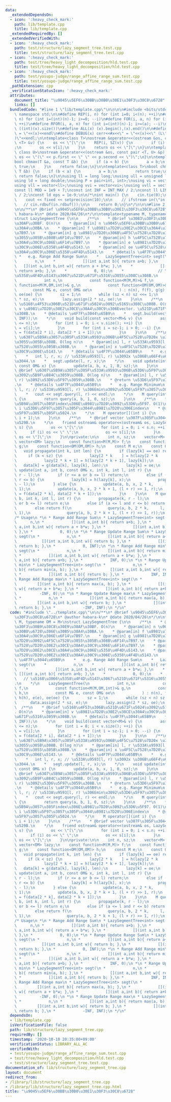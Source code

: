 ```yaml
---
data:
  _extendedDependsOn:
  - icon: ':heavy_check_mark:'
    path: lib/template.cpp
    title: lib/template.cpp
  _extendedRequiredBy: []
  _extendedVerifiedWith:
  - icon: ':heavy_check_mark:'
    path: test/structure/lazy_segment_tree.test.cpp
    title: test/structure/lazy_segment_tree.test.cpp
  - icon: ':heavy_check_mark:'
    path: test/tree/heavy_light_decomposition/hld.test.cpp
    title: test/tree/heavy_light_decomposition/hld.test.cpp
  - icon: ':heavy_check_mark:'
    path: test/yosupo-judge/range_affine_range_sum.test.cpp
    title: test/yosupo-judge/range_affine_range_sum.test.cpp
  _pathExtension: cpp
  _verificationStatusIcon: ':heavy_check_mark:'
  attributes:
    document_title: "\u9045\u5EF6\u30BB\u30B0\u30E1\u30F3\u30C8\u6728"
    links: []
  bundledCode: "#line 1 \"lib/template.cpp\"\n\n\n\n#include <bits/stdc++.h>\n\nusing\
    \ namespace std;\n\n#define REP(i, n) for (int i=0; i<(n); ++i)\n#define RREP(i,\
    \ n) for (int i=(int)(n)-1; i>=0; --i)\n#define FOR(i, a, n) for (int i=(a); i<(n);\
    \ ++i)\n#define RFOR(i, a, n) for (int i=(int)(n)-1; i>=(a); --i)\n\n#define SZ(x)\
    \ ((int)(x).size())\n#define ALL(x) (x).begin(),(x).end()\n\n#define DUMP(x) cerr<<#x<<\"\
    \ = \"<<(x)<<endl\n#define DEBUG(x) cerr<<#x<<\" = \"<<(x)<<\" (L\"<<__LINE__<<\"\
    )\"<<endl;\n\ntemplate<class T>\nostream &operator<<(ostream &os, const vector\
    \ <T> &v) {\n    os << \"[\";\n    REP(i, SZ(v)) {\n        if (i) os << \", \"\
    ;\n        os << v[i];\n    }\n    return os << \"]\";\n}\n\ntemplate<class T,\
    \ class U>\nostream &operator<<(ostream &os, const pair <T, U> &p) {\n    return\
    \ os << \"(\" << p.first << \" \" << p.second << \")\";\n}\n\ntemplate<class T>\n\
    bool chmax(T &a, const T &b) {\n    if (a < b) {\n        a = b;\n        return\
    \ true;\n    }\n    return false;\n}\n\ntemplate<class T>\nbool chmin(T &a, const\
    \ T &b) {\n    if (b < a) {\n        a = b;\n        return true;\n    }\n   \
    \ return false;\n}\n\nusing ll = long long;\nusing ull = unsigned long long;\n\
    using ld = long double;\nusing P = pair<int, int>;\nusing vi = vector<int>;\n\
    using vll = vector<ll>;\nusing vvi = vector<vi>;\nusing vvll = vector<vll>;\n\n\
    const ll MOD = 1e9 + 7;\nconst int INF = INT_MAX / 2;\nconst ll LINF = LLONG_MAX\
    \ / 2;\nconst ld eps = 1e-9;\n\n/*\nint main() {\n    cin.tie(0);\n    ios::sync_with_stdio(false);\n\
    \    cout << fixed << setprecision(10);\n\n    // ifstream in(\"in.txt\");\n \
    \   // cin.rdbuf(in.rdbuf());\n\n    return 0;\n}\n*/\n\n\n#line 2 \"lib/structure/lazy_segment_tree.cpp\"\
    \n\n/**\n* @brief \u9045\u5EF6\u30BB\u30B0\u30E1\u30F3\u30C8\u6728\n* @author\
    \ habara-k\n* @date 2020/04/26\n*/\n\ntemplate<typename M, typename OM = M>\n\
    struct LazySegmentTree {\n\n    /**\n    * @brief \u30B3\u30F3\u30B9\u30C8\u30E9\
    \u30AF\u30BF. O(n)\n    * @param[in] n \u9045\u5EF6\u30BB\u30B0\u6728\u306E\u30B5\
    \u30A4\u30BA.\n    * @param[in] f \u8981\u7D20\u30E2\u30CE\u30A4\u30C9\u306E\u6F14\
    \u7B97.\n    * @param[in] g \u8981\u7D20\u306B\u4F5C\u7528\u7D20\u3092\u4F5C\u7528\
    \u3055\u305B\u308B\u6F14\u7B97.\n    * @param[in] h \u4F5C\u7528\u7D20\u30E2\u30CE\
    \u30A4\u30C9\u306E\u6F14\u7B97.\n    * @param[in] e \u8981\u7D20\u30E2\u30CE\u30A4\
    \u30C9\u306E\u5358\u4F4D\u5143.\n    * @param[in] oe \u4F5C\u7528\u7D20\u30E2\u30CE\
    \u30A4\u30C9\u306E\u5358\u4F4D\u5143.\n    * @details \u4F7F\u3044\u65B9\n   \
    \ *   e.g. Range Add Range Sum\n    *   LazySegmentTree<int> segt(\n    *    \
    \        n,\n    *            [](int a,int b){ return a+b; },\n    *         \
    \   [](int a,int b,int w){ return a + b*w; },\n    *            [](int a,int b){\
    \ return a+b; },\n    *            0, 0);\n    *               // \u5168\u3066\
    \u5358\u4F4D\u5143\u3067\u521D\u671F\u5316\u3055\u308C\u308B.\n    */\n    LazySegmentTree(\n\
    \            int n,\n            const function<M(M,M)>& f,\n            const\
    \ function<M(M,OM,int)>& g,\n            const function<OM(OM,OM)>& h,\n     \
    \       const M& e, const OM& oe\n            ) : n(n), f(f), g(g), h(h), e(e),\
    \ oe(oe) {\n        sz = 1;\n        while (sz < n) sz <<= 1;\n        data.assign(2\
    \ * sz, e);\n        lazy.assign(2 * sz, oe);\n    }\n\n    /**\n    * @brief\
    \ \u5168\u4F53\u306B\u521D\u671F\u5024\u3092\u5165\u308C\u308B. O(n)\n    * @param[in]\
    \ v \u8981\u7D20\u30E2\u30CE\u30A4\u30C9\u306Evector. \u521D\u671F\u5316\u3059\
    \u308B.\n    * @details \u4F7F\u3044\u65B9\n    *   segt.build(vector<int>(n,\
    \ INF));\n    */\n    void build(const vector<M>& v) {\n        assert(v.size()\
    \ <= n);\n        for (int i = 0; i < v.size(); ++i) {\n            data[i + sz]\
    \ = v[i];\n        }\n        for (int i = sz-1; i > 0; --i) {\n            data[i]\
    \ = f(data[2 * i], data[2 * i + 1]);\n        }\n    }\n\n    /**\n    * @brief\
    \ \u6307\u5B9A\u3057\u305F\u533A\u9593\u306B\u4F5C\u7528\u7D20x \u3092\u4F5C\u7528\
    \u3055\u305B\u308B. O(log n)\n    * @param[in] l, r \u533A\u9593[l, r) \u306B\u4F5C\
    \u7528\u3055\u305B\u308B.\n    * @param[in] x \u4F5C\u7528\u7D20\u30E2\u30CE\u30A4\
    \u30C9\u306E\u5143.\n    * @details \u4F7F\u3044\u65B9\n    *   e.g. Range Update\n\
    \    *   int l, r, x; // \u533A\u9593[l, r) \u3092x \u306B\u66F4\u65B0\u3057\u305F\
    \u3044.\n    *   segt.update(l, r, x);\n    */\n    void update(int a, int b,\
    \ const OM& x) {\n        update(a, b, x, 1, 0, sz);\n    }\n\n    /**\n    *\
    \ @brief \u6307\u5B9A\u3057\u305F\u533A\u9593\u306B\u53D6\u5F97\u30AF\u30A8\u30EA\
    \u3092\u5B9F\u884C\u3059\u308B. O(log n)\n    * @param[in] l, r \u533A\u9593[l,\
    \ r) \u3092\u53D6\u5F97\u3059\u308B.\n    * @return \u53D6\u5F97\u3057\u305F\u5024\
    .\n    * @details \u4F7F\u3044\u65B9\n    *   e.g. Range Minimum\n    *   int\
    \ l, r; // \u533A\u9593[l, r) \u306Emin\u3092\u53D6\u5F97\u3057\u305F\u3044.\n\
    \    *   cout << segt.query(l, r) << endl;\n    */\n    M query(int a, int b)\
    \ {\n        return query(a, b, 1, 0, sz);\n    }\n\n    /**\n    * @brief \u6307\
    \u5B9A\u3057\u305Findex\u306E\u8981\u7D20\u3092\u53D6\u5F97. O(1)\n    * @param[in]\
    \ i \u53D6\u5F97\u3057\u305F\u3044\u8981\u7D20\u306Eindex\n    * @return \u53D6\
    \u5F97\u3057\u305F\u5024.\n    */\n    M operator[](int i) {\n        return query(i,\
    \ i + 1);\n    }\n\n    /**\n    * @brief vector \u307F\u305F\u3044\u306B\u51FA\
    \u529B.\n    */\n    friend ostream& operator<<(ostream& os, LazySegmentTree&\
    \ s) {\n        os << \"[\";\n        for (int i = 0; i < s.n; ++i) {\n      \
    \      if (i) os << \" \";\n            os << s[i];\n        }\n        return\
    \ os << \"]\";\n    }\n\nprivate:\n\n    int n, sz;\n    vector<M> data;\n   \
    \ vector<OM> lazy;\n    const function<M(M,M)> f;\n    const function<M(M,OM,int)>\
    \ g;\n    const function<OM(OM,OM)> h;\n    const M e;\n    const OM oe;\n\n \
    \   void propagate(int k, int len) {\n        if (lazy[k] == oe) return;\n   \
    \     if (k < sz) {\n            lazy[2 * k    ] = h(lazy[2 * k    ], lazy[k]);\n\
    \            lazy[2 * k + 1] = h(lazy[2 * k + 1], lazy[k]);\n        }\n     \
    \   data[k] = g(data[k], lazy[k], len);\n        lazy[k] = oe;\n    }\n\n    void\
    \ update(int a, int b, const OM& x, int k, int l, int r) {\n        propagate(k,\
    \ r - l);\n        if (r <= a or b <= l) return;\n        else if (a <= l and\
    \ r <= b) {\n            lazy[k] = h(lazy[k], x);\n            propagate(k, r\
    \ - l);\n        } else {\n            update(a, b, x, 2 * k,     l, (l + r) >>\
    \ 1);\n            update(a, b, x, 2 * k + 1, (l + r) >> 1, r);\n            data[k]\
    \ = f(data[2 * k], data[2 * k + 1]);\n        }\n    }\n\n    M query(int a, int\
    \ b, int k, int l, int r) {\n        propagate(k, r - l);\n        if (r <= a\
    \ or b <= l) return e;\n        else if (a <= l and r <= b) return data[k];\n\
    \        else return f(\n                query(a, b, 2 * k,     l, (l + r) >>\
    \ 1),\n                query(a, b, 2 * k + 1, (l + r) >> 1, r));\n    }\n};\n\n\
    /* Usage\n *\n * Range Add Range Sum\n * LazySegmentTree<int> segt(\n *      \
    \      n,\n *            [](int a,int b){ return a+b; },\n *            [](int\
    \ a,int b,int w){ return a + b*w; },\n *            [](int a,int b){ return a+b;\
    \ },\n *            0, 0);\n *\n * Range Update Range Sum\n * LazySegmentTree<int>\
    \ segt(\n *            n,\n *            [](int a,int b){ return a+b; },\n * \
    \           [](int a,int b,int w){ return b; },\n *            [](int a,int b){\
    \ return b; },\n *            0, INF);\n *\n * Range Add Range min\n * LazySegmentTree<int>\
    \ segt(\n *            n,\n *            [](int a,int b){ return min(a, b); },\n\
    \ *            [](int a,int b,int w){ return a + b*w; },\n *            [](int\
    \ a,int b){ return a+b; },\n *            INF, 0);\n *\n * Range Update Range\
    \ min\n * LazySegmentTree<int> segt(\n *            n,\n *            [](int a,int\
    \ b){ return min(a, b); },\n *            [](int a,int b,int w){ return b; },\n\
    \ *            [](int a,int b){ return b; },\n *            INF, INF);\n *\n *\
    \ Range Add Range max\n * LazySegmentTree<int> segt(\n *            n,\n *   \
    \         [](int a,int b){ return max(a, b); },\n *            [](int a,int b,int\
    \ w){ return a + b*w; },\n *            [](int a,int b){ return a+b; },\n *  \
    \          -INF, 0);\n *\n * Range Update Range max\n * LazySegmentTree<int> segt(\n\
    \ *            n,\n *            [](int a,int b){ return max(a, b); },\n *   \
    \         [](int a,int b,int w){ return b; },\n *            [](int a,int b){\
    \ return b; },\n *            -INF, INF);\n */\n"
  code: "#include \"../template.cpp\"\n\n/**\n* @brief \u9045\u5EF6\u30BB\u30B0\u30E1\
    \u30F3\u30C8\u6728\n* @author habara-k\n* @date 2020/04/26\n*/\n\ntemplate<typename\
    \ M, typename OM = M>\nstruct LazySegmentTree {\n\n    /**\n    * @brief \u30B3\
    \u30F3\u30B9\u30C8\u30E9\u30AF\u30BF. O(n)\n    * @param[in] n \u9045\u5EF6\u30BB\
    \u30B0\u6728\u306E\u30B5\u30A4\u30BA.\n    * @param[in] f \u8981\u7D20\u30E2\u30CE\
    \u30A4\u30C9\u306E\u6F14\u7B97.\n    * @param[in] g \u8981\u7D20\u306B\u4F5C\u7528\
    \u7D20\u3092\u4F5C\u7528\u3055\u305B\u308B\u6F14\u7B97.\n    * @param[in] h \u4F5C\
    \u7528\u7D20\u30E2\u30CE\u30A4\u30C9\u306E\u6F14\u7B97.\n    * @param[in] e \u8981\
    \u7D20\u30E2\u30CE\u30A4\u30C9\u306E\u5358\u4F4D\u5143.\n    * @param[in] oe \u4F5C\
    \u7528\u7D20\u30E2\u30CE\u30A4\u30C9\u306E\u5358\u4F4D\u5143.\n    * @details\
    \ \u4F7F\u3044\u65B9\n    *   e.g. Range Add Range Sum\n    *   LazySegmentTree<int>\
    \ segt(\n    *            n,\n    *            [](int a,int b){ return a+b; },\n\
    \    *            [](int a,int b,int w){ return a + b*w; },\n    *           \
    \ [](int a,int b){ return a+b; },\n    *            0, 0);\n    *            \
    \   // \u5168\u3066\u5358\u4F4D\u5143\u3067\u521D\u671F\u5316\u3055\u308C\u308B\
    .\n    */\n    LazySegmentTree(\n            int n,\n            const function<M(M,M)>&\
    \ f,\n            const function<M(M,OM,int)>& g,\n            const function<OM(OM,OM)>&\
    \ h,\n            const M& e, const OM& oe\n            ) : n(n), f(f), g(g),\
    \ h(h), e(e), oe(oe) {\n        sz = 1;\n        while (sz < n) sz <<= 1;\n  \
    \      data.assign(2 * sz, e);\n        lazy.assign(2 * sz, oe);\n    }\n\n  \
    \  /**\n    * @brief \u5168\u4F53\u306B\u521D\u671F\u5024\u3092\u5165\u308C\u308B\
    . O(n)\n    * @param[in] v \u8981\u7D20\u30E2\u30CE\u30A4\u30C9\u306Evector. \u521D\
    \u671F\u5316\u3059\u308B.\n    * @details \u4F7F\u3044\u65B9\n    *   segt.build(vector<int>(n,\
    \ INF));\n    */\n    void build(const vector<M>& v) {\n        assert(v.size()\
    \ <= n);\n        for (int i = 0; i < v.size(); ++i) {\n            data[i + sz]\
    \ = v[i];\n        }\n        for (int i = sz-1; i > 0; --i) {\n            data[i]\
    \ = f(data[2 * i], data[2 * i + 1]);\n        }\n    }\n\n    /**\n    * @brief\
    \ \u6307\u5B9A\u3057\u305F\u533A\u9593\u306B\u4F5C\u7528\u7D20x \u3092\u4F5C\u7528\
    \u3055\u305B\u308B. O(log n)\n    * @param[in] l, r \u533A\u9593[l, r) \u306B\u4F5C\
    \u7528\u3055\u305B\u308B.\n    * @param[in] x \u4F5C\u7528\u7D20\u30E2\u30CE\u30A4\
    \u30C9\u306E\u5143.\n    * @details \u4F7F\u3044\u65B9\n    *   e.g. Range Update\n\
    \    *   int l, r, x; // \u533A\u9593[l, r) \u3092x \u306B\u66F4\u65B0\u3057\u305F\
    \u3044.\n    *   segt.update(l, r, x);\n    */\n    void update(int a, int b,\
    \ const OM& x) {\n        update(a, b, x, 1, 0, sz);\n    }\n\n    /**\n    *\
    \ @brief \u6307\u5B9A\u3057\u305F\u533A\u9593\u306B\u53D6\u5F97\u30AF\u30A8\u30EA\
    \u3092\u5B9F\u884C\u3059\u308B. O(log n)\n    * @param[in] l, r \u533A\u9593[l,\
    \ r) \u3092\u53D6\u5F97\u3059\u308B.\n    * @return \u53D6\u5F97\u3057\u305F\u5024\
    .\n    * @details \u4F7F\u3044\u65B9\n    *   e.g. Range Minimum\n    *   int\
    \ l, r; // \u533A\u9593[l, r) \u306Emin\u3092\u53D6\u5F97\u3057\u305F\u3044.\n\
    \    *   cout << segt.query(l, r) << endl;\n    */\n    M query(int a, int b)\
    \ {\n        return query(a, b, 1, 0, sz);\n    }\n\n    /**\n    * @brief \u6307\
    \u5B9A\u3057\u305Findex\u306E\u8981\u7D20\u3092\u53D6\u5F97. O(1)\n    * @param[in]\
    \ i \u53D6\u5F97\u3057\u305F\u3044\u8981\u7D20\u306Eindex\n    * @return \u53D6\
    \u5F97\u3057\u305F\u5024.\n    */\n    M operator[](int i) {\n        return query(i,\
    \ i + 1);\n    }\n\n    /**\n    * @brief vector \u307F\u305F\u3044\u306B\u51FA\
    \u529B.\n    */\n    friend ostream& operator<<(ostream& os, LazySegmentTree&\
    \ s) {\n        os << \"[\";\n        for (int i = 0; i < s.n; ++i) {\n      \
    \      if (i) os << \" \";\n            os << s[i];\n        }\n        return\
    \ os << \"]\";\n    }\n\nprivate:\n\n    int n, sz;\n    vector<M> data;\n   \
    \ vector<OM> lazy;\n    const function<M(M,M)> f;\n    const function<M(M,OM,int)>\
    \ g;\n    const function<OM(OM,OM)> h;\n    const M e;\n    const OM oe;\n\n \
    \   void propagate(int k, int len) {\n        if (lazy[k] == oe) return;\n   \
    \     if (k < sz) {\n            lazy[2 * k    ] = h(lazy[2 * k    ], lazy[k]);\n\
    \            lazy[2 * k + 1] = h(lazy[2 * k + 1], lazy[k]);\n        }\n     \
    \   data[k] = g(data[k], lazy[k], len);\n        lazy[k] = oe;\n    }\n\n    void\
    \ update(int a, int b, const OM& x, int k, int l, int r) {\n        propagate(k,\
    \ r - l);\n        if (r <= a or b <= l) return;\n        else if (a <= l and\
    \ r <= b) {\n            lazy[k] = h(lazy[k], x);\n            propagate(k, r\
    \ - l);\n        } else {\n            update(a, b, x, 2 * k,     l, (l + r) >>\
    \ 1);\n            update(a, b, x, 2 * k + 1, (l + r) >> 1, r);\n            data[k]\
    \ = f(data[2 * k], data[2 * k + 1]);\n        }\n    }\n\n    M query(int a, int\
    \ b, int k, int l, int r) {\n        propagate(k, r - l);\n        if (r <= a\
    \ or b <= l) return e;\n        else if (a <= l and r <= b) return data[k];\n\
    \        else return f(\n                query(a, b, 2 * k,     l, (l + r) >>\
    \ 1),\n                query(a, b, 2 * k + 1, (l + r) >> 1, r));\n    }\n};\n\n\
    /* Usage\n *\n * Range Add Range Sum\n * LazySegmentTree<int> segt(\n *      \
    \      n,\n *            [](int a,int b){ return a+b; },\n *            [](int\
    \ a,int b,int w){ return a + b*w; },\n *            [](int a,int b){ return a+b;\
    \ },\n *            0, 0);\n *\n * Range Update Range Sum\n * LazySegmentTree<int>\
    \ segt(\n *            n,\n *            [](int a,int b){ return a+b; },\n * \
    \           [](int a,int b,int w){ return b; },\n *            [](int a,int b){\
    \ return b; },\n *            0, INF);\n *\n * Range Add Range min\n * LazySegmentTree<int>\
    \ segt(\n *            n,\n *            [](int a,int b){ return min(a, b); },\n\
    \ *            [](int a,int b,int w){ return a + b*w; },\n *            [](int\
    \ a,int b){ return a+b; },\n *            INF, 0);\n *\n * Range Update Range\
    \ min\n * LazySegmentTree<int> segt(\n *            n,\n *            [](int a,int\
    \ b){ return min(a, b); },\n *            [](int a,int b,int w){ return b; },\n\
    \ *            [](int a,int b){ return b; },\n *            INF, INF);\n *\n *\
    \ Range Add Range max\n * LazySegmentTree<int> segt(\n *            n,\n *   \
    \         [](int a,int b){ return max(a, b); },\n *            [](int a,int b,int\
    \ w){ return a + b*w; },\n *            [](int a,int b){ return a+b; },\n *  \
    \          -INF, 0);\n *\n * Range Update Range max\n * LazySegmentTree<int> segt(\n\
    \ *            n,\n *            [](int a,int b){ return max(a, b); },\n *   \
    \         [](int a,int b,int w){ return b; },\n *            [](int a,int b){\
    \ return b; },\n *            -INF, INF);\n */\n"
  dependsOn:
  - lib/template.cpp
  isVerificationFile: false
  path: lib/structure/lazy_segment_tree.cpp
  requiredBy: []
  timestamp: '2020-10-10 20:35:00+09:00'
  verificationStatus: LIBRARY_ALL_AC
  verifiedWith:
  - test/yosupo-judge/range_affine_range_sum.test.cpp
  - test/tree/heavy_light_decomposition/hld.test.cpp
  - test/structure/lazy_segment_tree.test.cpp
documentation_of: lib/structure/lazy_segment_tree.cpp
layout: document
redirect_from:
- /library/lib/structure/lazy_segment_tree.cpp
- /library/lib/structure/lazy_segment_tree.cpp.html
title: "\u9045\u5EF6\u30BB\u30B0\u30E1\u30F3\u30C8\u6728"
---
```

